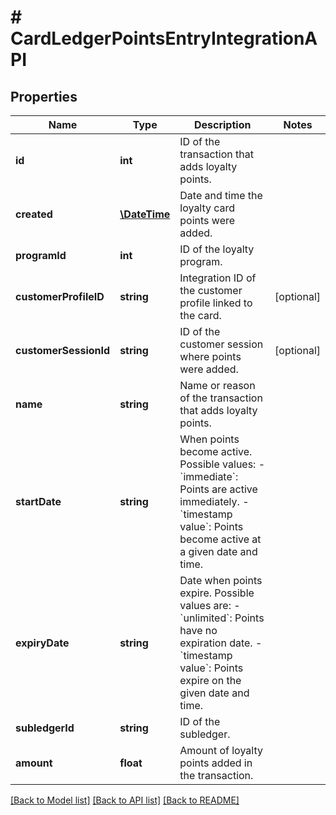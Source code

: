 # # CardLedgerPointsEntryIntegrationAPI

## Properties

Name | Type | Description | Notes
------------ | ------------- | ------------- | -------------
**id** | **int** | ID of the transaction that adds loyalty points. | 
**created** | [**\DateTime**](\DateTime.md) | Date and time the loyalty card points were added. | 
**programId** | **int** | ID of the loyalty program. | 
**customerProfileID** | **string** | Integration ID of the customer profile linked to the card. | [optional] 
**customerSessionId** | **string** | ID of the customer session where points were added. | [optional] 
**name** | **string** | Name or reason of the transaction that adds loyalty points. | 
**startDate** | **string** | When points become active. Possible values:   - &#x60;immediate&#x60;: Points are active immediately.   - &#x60;timestamp value&#x60;: Points become active at a given date and time. | 
**expiryDate** | **string** | Date when points expire. Possible values are:   - &#x60;unlimited&#x60;: Points have no expiration date.   - &#x60;timestamp value&#x60;: Points expire on the given date and time. | 
**subledgerId** | **string** | ID of the subledger. | 
**amount** | **float** | Amount of loyalty points added in the transaction. | 

[[Back to Model list]](../../README.md#documentation-for-models) [[Back to API list]](../../README.md#documentation-for-api-endpoints) [[Back to README]](../../README.md)


